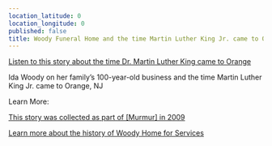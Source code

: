 ```yaml
---
location_latitude: 0
location_longitude: 0
published: false
title: Woody Funeral Home and the time Martin Luther King Jr. came to Orange
---
```

[Listen to this story about the time Dr. Martin Luther King came to Orange](https://soundcloud.com/murmur-orange-nj/woodys-ida-woody)  

Ida Woody on her family’s 100-year-old business and the time Martin Luther King Jr. came to Orange, NJ    

Learn More:  

[This story was collected as part of [Murmur] in 2009](http://hiddentreasuresoforange.org/artifacts/murmur-orange)  

[Learn more about the history of Woody Home for Services](http://www.woodyhomeforservices.com/about-us/our-history)
